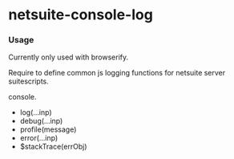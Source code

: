 # netsuite-console-log

### Usage

Currently only used with browserify.

Require to define common js logging functions for netsuite server suitescripts.

console.
  - log(...inp)
  - debug(...inp)
  - profile(message)
  - error(...inp)
  - $stackTrace(errObj)